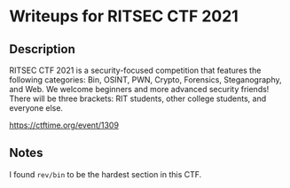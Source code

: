 # Writeups for RITSEC CTF 2021

## Description

RITSEC CTF 2021 is a security-focused competition that features the following categories: Bin, OSINT, PWN, Crypto, Forensics, Steganography, and Web. We welcome beginners and more advanced security friends! There will be three brackets: RIT students, other college students, and everyone else.

https://ctftime.org/event/1309

## Notes

I found `rev/bin` to be the hardest section in this CTF.

